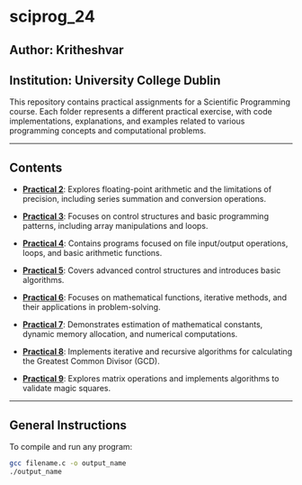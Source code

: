 # sciprog_24

## Author: Kritheshvar
## Institution: University College Dublin

This repository contains practical assignments for a Scientific Programming course. Each folder represents a different practical exercise, with code implementations, explanations, and examples related to various programming concepts and computational problems.

---

## Contents

- **[Practical 2](practical2/README.md)**: 
  Explores floating-point arithmetic and the limitations of precision, including series summation and conversion operations.

- **[Practical 3](practical3/README.md)**: 
  Focuses on control structures and basic programming patterns, including array manipulations and loops.

- **[Practical 4](practical4/README.md)**: 
  Contains programs focused on file input/output operations, loops, and basic arithmetic functions.

- **[Practical 5](practical5/README.md)**: 
  Covers advanced control structures and introduces basic algorithms.

- **[Practical 6](practical6/README.md)**: 
  Focuses on mathematical functions, iterative methods, and their applications in problem-solving.

- **[Practical 7](practical7/README.md)**: 
  Demonstrates estimation of mathematical constants, dynamic memory allocation, and numerical computations.

- **[Practical 8](practical8/README.md)**: 
  Implements iterative and recursive algorithms for calculating the Greatest Common Divisor (GCD).

- **[Practical 9](practical9/README.md)**: 
  Explores matrix operations and implements algorithms to validate magic squares.

---

## General Instructions

To compile and run any program:
```bash
gcc filename.c -o output_name
./output_name
